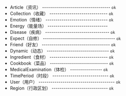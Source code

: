 * Article（资讯） ---------------------------------- <code>ok</code>
* Collection（收藏） ----------------------------- <code>ok</code>
* Emotion（情绪） ------------------------------- <code>ok</code>
* Energy（能量场） ------------------------------ 
* Disease（疾病） -------------------------------- <code>ok</code>
* Expect（自修） ------------------------------------ <code>ok</code>
* Friend（好友） ---------------------------------- <code>ok</code>
* Dynamic（动态） ------------------------------- <code>ok</code>
* Ingredient（食材） ----------------------------- <code>ok</code>
* Cookbook（菜品） ----------------------------- <code>ok</code>
* MedicalExamination（体检） ---------------- <code>ok</code>
* TimePeriod（时段） ---------------------------- <code>ok</code>
* User（用户） -------------------------------------- <code>ok</code>
* Region（行政区划） ---------------------------- <code>ok</code>
